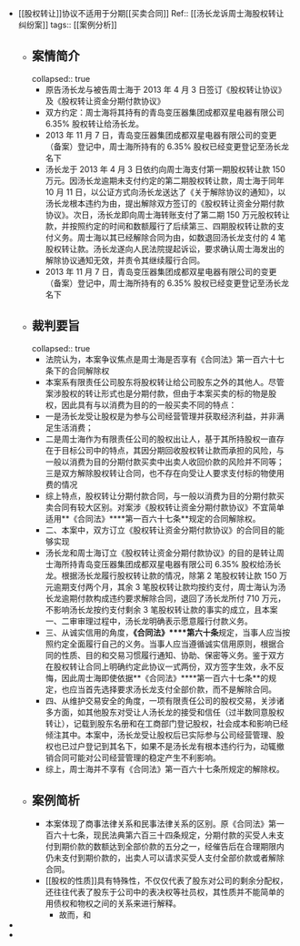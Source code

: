 - [[股权转让]]协议不适用于分期[[买卖合同]]
  Ref:: [[汤长龙诉周士海股权转让纠纷案]]
  tags:: [[案例分析]]
	- ## 案情简介
	  collapsed:: true
		- 原告汤长龙与被告周士海于 2013 年 4 月 3 日签订《股权转让协议》及《股权转让资金分期付款协议》
		- 双方约定：周士海将其持有的青岛变压器集团成都双星电器有限公司 6.35% 股权转让给汤长龙。
		- 2013 年 11 月 7 日，青岛变压器集团成都双星电器有限公司的变更（备案）登记中，周士海所持有的 6.35% 股权已经变更登记至汤长龙名下
		- 汤长龙于 2013 年 4 月 3 日依约向周士海支付第一期股权转让款 150 万元。因汤长龙逾期未支付约定的第二期股权转让款，周士海于同年 10 月 11 日，以公证方式向汤长龙送达了《关于解除协议的通知》，以汤长龙根本违约为由，提出解除双方签订的《股权转让资金分期付款协议》。次日，汤长龙即向周士海转账支付了第二期 150 万元股权转让款，并按照约定的时间和数额履行了后续第三、四期股权转让款的支付义务。周士海以其已经解除合同为由，如数退回汤长龙支付的 4 笔股权转让款。汤长龙遂向人民法院提起诉讼，要求确认周士海发出的解除协议通知无效，并责令其继续履行合同。
		- 2013 年 11 月 7 日，青岛变压器集团成都双星电器有限公司的变更（备案）登记中，周士海所持有的 6.35% 股权已经变更登记至汤长龙名下
	- ## 裁判要旨
	  collapsed:: true
		- 法院认为，本案争议焦点是周士海是否享有《合同法》第一百六十七条下的合同解除权
		- 本案系有限责任公司股东将股权转让给公司股东之外的其他人。尽管案涉股权的转让形式也是分期付款，但由于本案买卖的标的物是股权，因此具有与以消费为目的的一般买卖不同的特点：
		- 一是汤长龙受让股权是为参与公司经营管理并获取经济利益，并非满足生活消费；
		- 二是周士海作为有限责任公司的股权出让人，基于其所持股权一直存在于目标公司中的特点，其因分期回收股权转让款而承担的风险，与一般以消费为目的分期付款买卖中出卖人收回价款的风险并不同等；三是双方解除股权转让合同，也不存在向受让人要求支付标的物使用费的情况
		- 综上特点，股权转让分期付款合同，与一般以消费为目的分期付款买卖合同有较大区别。对案涉《股权转让资金分期付款协议》不宜简单适用**《合同法》****第一百六十七条**规定的合同解除权。
		- 二、本案中，双方订立《股权转让资金分期付款协议》的合同目的能够实现
		- 汤长龙和周士海订立《股权转让资金分期付款协议》的目的是转让周士海所持青岛变压器集团成都双星电器有限公司 6.35% 股权给汤长龙。根据汤长龙履行股权转让款的情况，除第 2 笔股权转让款 150 万元逾期支付两个月，其余 3 笔股权转让款均按约支付，周士海认为汤长龙逾期付款构成违约要求解除合同，退回了汤长龙所付 710 万元，不影响汤长龙按约支付剩余 3 笔股权转让款的事实的成立，且本案一、二审审理过程中，汤长龙明确表示愿意履行付款义务。
		- 三、从诚实信用的角度，**《合同法》****第六十条**规定，当事人应当按照约定全面履行自己的义务。当事人应当遵循诚实信用原则，根据合同的性质、目的和交易习惯履行通知、协助、保密等义务。鉴于双方在股权转让合同上明确约定此协议一式两份，双方签字生效，永不反悔，因此周士海即使依据**《合同法》****第一百六十七条**的规定，也应当首先选择要求汤长龙支付全部价款，而不是解除合同。
		- 四、从维护交易安全的角度，一项有限责任公司的股权交易，关涉诸多方面，如其他股东对受让人汤长龙的接受和信任（过半数同意股权转让），记载到股东名册和在工商部门登记股权，社会成本和影响已经倾注其中。本案中，汤长龙受让股权后已实际参与公司经营管理、股权也已过户登记到其名下，如果不是汤长龙有根本违约行为，动辄撤销合同可能对公司经营管理的稳定产生不利影响。
		- 综上，周士海并不享有《合同法》第一百六十七条所规定的解除权。
	- ## 案例简析
		- 本案体现了商事法律关系和民事法律关系的区别。原《合同法》第一百六十七条，现民法典第六百三十四条规定，分期付款的买受人未支付到期价款的数额达到全部价款的五分之一，经催告后在合理期限内仍未支付到期价款的，出卖人可以请求买受人支付全部价款或者解除合同。
		- [[股权的性质]]具有特殊性，不仅仅代表了股东对公司的剩余分配权，还往往代表了股东于公司中的表决权等社员权，其性质并不能简单的用债权和物权之间的关系来进行解释。
			- 故而，和
-
-